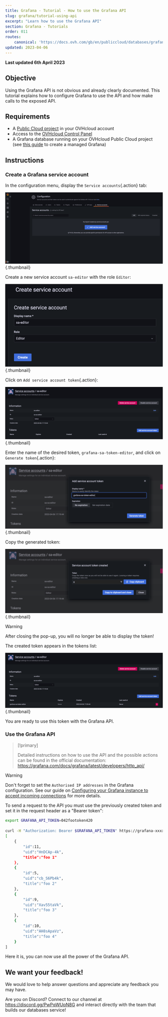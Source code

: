 ```yaml
---
title: Grafana - Tutorial - How to use the Grafana API
slug: grafana/tutorial-using-api
excerpt: "Learn how to use the Grafana API"
section: Grafana - Tutorials
order: 011
routes:
    canonical: 'https://docs.ovh.com/gb/en/publiccloud/databases/grafana/tutorial-using-api/'
updated: 2023-04-06
---
```


**Last updated 6th April 2023**

## Objective

Using the Grafana API is not obvious and already clearly documented.
This tutorial explains how to configure Grafana to use the API and how make calls to the exposed API.

## Requirements

- A [Public Cloud project](https://www.ovhcloud.com/es-es/public-cloud/) in your OVHcloud account
- Access to the [OVHcloud Control Panel](https://www.ovh.com/auth/?action=gotomanager&from=https://www.ovh.es/&ovhSubsidiary=es)
- A Grafana database running on your OVHcloud Public Cloud project (see [this guide](https://docs.ovh.com/es/publiccloud/databases/getting-started/) to create a managed Grafana)

## Instructions

### Create a Grafana service account

In the configuration menu, display the `Service accounts`{.action} tab:

![Grafana service accounts tab](images/service-account-tab.png){.thumbnail}

Create a new service account `sa-editor` with the role `Editor`:

![Grafana service accounts creation](images/service-account-creation.png){.thumbnail}

Click on `Add service account token`{.action}:

![Grafana service accounts token button](images/add-service-account-token-button.png){.thumbnail}

Enter the name of the desired token, `grafana-sa-token-editor`, and click on `Generate token`{.action}:

![Grafana service accounts token generation](images/generate-sa-token.png){.thumbnail}

Copy the generated token:

![Grafana service accounts token generated](images/sa-account-generated-token.png){.thumbnail}

> [!warning]
> 
> After closing the pop-up, you will no longer be able to display the token!

The created token appears in the tokens list:

![Grafana service accounts token list](images/sa-account-created-tokens-list.png){.thumbnail}

You are ready to use this token with the Grafana API.

### Use the Grafana API

> [!primary]
>
> Detailed instructions on how to use the API and the possible actions can be found in the official documentation: <https://grafana.com/docs/grafana/latest/developers/http_api/>

> [!warning]
> 
> Don't forget to set the `Authorised IP addresses` in the Grafana configuration. See our guide on [Configuring your Grafana instance to accept incoming connections](https://docs.ovh.com/es/publiccloud/databases/grafana/configure-grafana-instance/) for more details.

To send a request to the API you must use the previously created token and set it in the request header as a "Bearer token":

```bash
export GRAFANA_API_TOKEN=042footoken420

curl -H "Authorization: Bearer $GRAFANA_API_TOKEN" https://grafana-xxxxxxxxx-yyyyyyyyy.database.cloud.ovh.net/api/folders    
[
    {
        "id":11,
        "uid":"HnDCAp-4k",
        "title":"foo 1"
    },
    {
        "id":5,
        "uid":"cb_S6Pb4k",
        "title":"foo 2"
    },
    {
        "id":9,
        "uid":"Xav55taVk",
        "title":"foo 3"
    },
    {
        "id":10,
        "uid":"AH8sApaVz",
        "title":"foo 4"
    }
]

```

Here it is, you can now use all the power of the Grafana API.

## We want your feedback!

We would love to help answer questions and appreciate any feedback you may have.

Are you on Discord? Connect to our channel at <https://discord.gg/PwPqWUpN8G> and interact directly with the team that builds our databases service!
